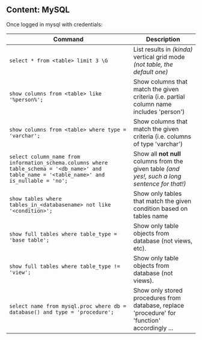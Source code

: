 ## Content: MySQL
Once logged in mysql with credentials:

Command | Description
--- | --- 
`select * from <table> limit 3 \G` | List results in *(kinda)* vertical grid mode *(not table, the default one)*
`show columns from <table> like '%person%';` | Show columns that match the given criteria (i.e. partial column name includes 'person')
`show columns from <table> where type = 'varchar';` | Show columns that match the given criteria (i.e. columns of type 'varchar')
`select column_name from information_schema.columns where table_schema = '<db_name>' and table_name = '<table_name>' and is_nullable = 'no';` | Show all **not null** columns from the given table _(and yes!, such a long sentence for that!)_
`show tables where tables_in_<databasename> not like '<condition>';` | Show only tables that match the given condition based on tables name
`show full tables where table_type = 'base table';` | Show only table objects from database (not views, etc).
`show full tables where table_type != 'view';` | Show only table objects from database (not views).
`select name from mysql.proc where db = database() and type = 'procedure';`| Show only stored procedures from database, replace 'procedure' for 'function' accordingly ...
